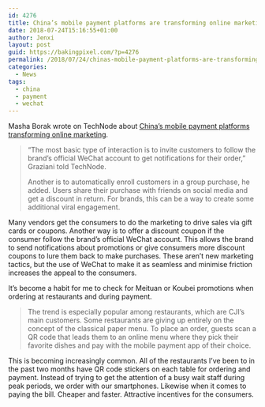 ```yaml
---
id: 4276
title: China’s mobile payment platforms are transforming online marketing
date: 2018-07-24T15:16:55+01:00
author: Jenxi
layout: post
guid: https://bakingpixel.com/?p=4276
permalink: /2018/07/24/chinas-mobile-payment-platforms-are-transforming-online-marketing/
categories:
  - News
tags:
  - china
  - payment
  - wechat
---
```

Masha Borak wrote on TechNode about [China’s mobile payment platforms transforming online marketing](https://technode.com/2018/07/23/china-mobile-payment-online-marketing/).

> “The most basic type of interaction is to invite customers to follow the brand’s official WeChat account to get notifications for their order,” Graziani told TechNode.
> 
> Another is to automatically enroll customers in a group purchase, he added. Users share their purchase with friends on social media and get a discount in return. For brands, this can be a way to create some additional viral engagement. 

Many vendors get the consumers to do the marketing to drive sales via gift cards or coupons. Another way is to offer a discount coupon if the consumer follow the brand&#8217;s official WeChat account. This allows the brand to send notifications about promotions or give consumers more discount coupons to lure them back to make purchases. These aren&#8217;t new marketing tactics, but the use of WeChat to make it as seamless and minimise friction increases the appeal to the consumers.

It&#8217;s become a habit for me to check for Meituan or Koubei promotions when ordering at restaurants and during payment.

> The trend is especially popular among restaurants, which are CJI’s main customers. Some restaurants are giving up entirely on the concept of the classical paper menu. To place an order, guests scan a QR code that leads them to an online menu where they pick their favorite dishes and pay with the mobile payment app of their choice. 

This is becoming increasingly common. All of the restaurants I&#8217;ve been to in the past two months have QR code stickers on each table for ordering and payment. Instead of trying to get the attention of a busy wait staff during peak periods, we order with our smartphones. Likewise when it comes to paying the bill. Cheaper and faster. Attractive incentives for the consumers.